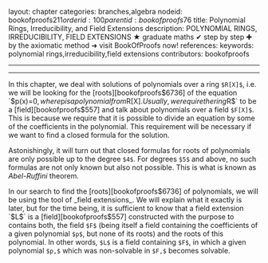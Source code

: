 layout: chapter
categories: branches,algebra
nodeid: bookofproofs$211
orderid: 100
parentid: bookofproofs$76
title: Polynomial Rings, Irreducibility, and Field Extensions
description: POLYNOMIAL RINGS, IRREDUCIBILITY, FIELD EXTENSIONS ★ graduate maths ✔ step by step ✚ by the axiomatic method ➜ visit BookOfProofs now!
references: 
keywords: polynomial rings,irreducibility,field extensions
contributors: bookofproofs

---


---

In this chapter, we deal with solutions of polynomials over a ring `$R[X]$`, i.e. we will be looking for the [roots][bookofproofs$6736] of the equation `$p(x)=0$`, where `$p$` is a polynomial from `$R[X]$`. Usually, we require the ring `$R$` to be a [field][bookofproofs$557] and talk about polynomials over a field `$F[X]$`. This is because we require that it is possible to divide an equation by some of the coefficients in the polynomial. This requirement will be necessary if we want to find a closed formula for the solution. 

Astonishingly, it will turn out that closed formulas for roots of polynomials are only possible up to the degree `$4$`. For degrees `$5$` and above, no such formulas are not only known but also not possible. This is what is known as _Abel-Ruffini_ theorem.

In our search to find the [roots][bookofproofs$6736] of polynomials, we will be using the tool of _field extensions_. We will explain what it exactly is later, but for the time being, it is sufficient to know that a field extension `$L$` is a [field][bookofproofs$557] constructed with the purpose to contains both, the field `$F$` (being itself a field containing the coefficients of a given polynomial `$p$`, but none of its roots) and the roots of this polynomial. In other words, `$L$` is a field containing `$F$`, in which a given polynomial `$p,$` which was non-solvable in `$F,$` becomes solvable.
